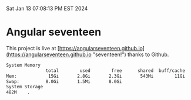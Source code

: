 Sat Jan 13 07:08:13 PM EST 2024

# Angular seventeen


This project is live at [https://angularseventeen.github.io](https://angularseventeen.github.io "seventeen!") thanks to Github.

```bash
System Memory
               total        used        free      shared  buff/cache   available
Mem:            15Gi       2.8Gi       2.3Gi       543Mi        11Gi        12Gi
Swap:          8.0Gi       1.5Mi       8.0Gi
System Storage
482M	.
```
```bash
